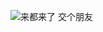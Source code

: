 
![来都来了 交个朋友](https://cdn.jsdelivr.net/gh/sancijun/images/pics/qrcode_banner.webp)

<!--
**sancijun/sancijun** is a ✨ _special_ ✨ repository because its `README.md` (this file) appears on your GitHub profile.

![](https://github-readme-stats.vercel.app/api?username=sancijun)

Here are some ideas to get you started:

- 🔭 I’m currently working on ...
- 🌱 I’m currently learning ...
- 👯 I’m looking to collaborate on ...
- 🤔 I’m looking for help with ...
- 💬 Ask me about ...
- 📫 How to reach me: ...
- 😄 Pronouns: ...
- ⚡ Fun fact: ...
-->
